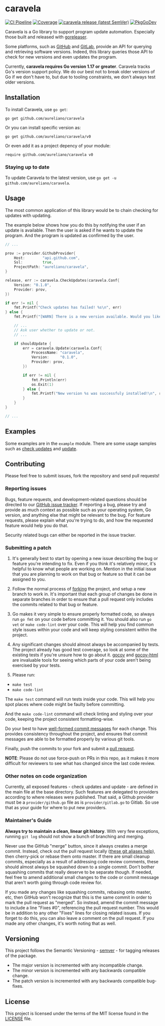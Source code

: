 # caravela

[![CI Pipeline](https://github.com/aureliano/caravela/actions/workflows/build.yml/badge.svg?branch=main)](https://github.com/aureliano/caravela/actions/workflows/build.yml?query=branch%3Amain)
[![Coverage](https://coveralls.io/repos/github/aureliano/caravela/badge.svg?branch=main)](https://coveralls.io/github/aureliano/caravela?branch=main)
[![caravela release (latest SemVer)](https://img.shields.io/github/v/release/aureliano/caravela?sort=semver)](https://github.com/aureliano/caravela/releases)
[![PkgGoDev](https://pkg.go.dev/badge/github.com/aureliano/caravela)](https://pkg.go.dev/github.com/aureliano/caravela)

Caravela is a Go library to support program update automation. Especially those built and released with [goreleaser](https://goreleaser.com).

Some platforms, such as [GitHub](https://docs.github.com/en/rest/releases) and [GitLab](https://docs.gitlab.com/ee/api/releases), provide an API for querying and retrieving software versions. Indeed, this library queries those API to check for new versions and even updates the program.

Currently, **caravela requires Go version 1.17 or greater**. Caravela tracks Go's version support policy. We do our best not to break older versions of Go if we don't have to, but due to tooling constraints, we don't always test older versions.

## Installation
To install Caravela, use `go get`:

`go get github.com/aureliano/caravela`

Or you can install specific version as:

`go get github.com/aureliano/caravela/v0`

Or even add it as a project depency of your module:

`require github.com/aureliano/caravela v0`

### Staying up to date
To update Caravela to the latest version, use `go get -u github.com/aureliano/caravela`.

## Usage
The most common application of this library would be to chain checking for updates with updating.

The example below shows how you do this by notifying the user if an update is available. Then the user is asked if he wants to update the program. And the program is updated as confirmed by the user.

```go
// ...

prov := provider.GithubProvider{
	Host:        "api.github.com",
	Ssl:         true,
	ProjectPath: "aureliano/caravela",
}

release, err := caravela.CheckUpdates(caravela.Conf{
	Version: "0.1.0",
	Provider: prov,
})

if err != nil {
	fmt.Printf("Check updates has failed! %s\n", err)
} else {
	fmt.Printf("[WARN] There is a new version available. Would you like to update this program?")

	// ...
	// Ask user whether to update or not.
	// ...

	if shouldUpdate {
		err = caravela.Update(caravela.Conf{
			ProcessName: "caravela",
			Version:     "0.1.0",
			Provider: prov,
		})

		if err != nil {
			fmt.Println(err)
			os.Exit(1)
		} else {
			fmt.Printf("New version %s was successfuly installed!\n", release.Name)
		}
	}
}

// ...
```
## Examples
Some examples are in the `example` module. There are some usage samples such as [check updates](./example/check_updates/github/main.go) and [update](./example/update/github/main.go).

## Contributing
Please feel free to submit issues, fork the repository and send pull requests!

### Reporting issues
Bugs, feature requests, and development-related questions should be directed to our [GitHub issue tracker](https://github.com/aureliano/caravela/issues). If reporting a bug, please try and provide as much context as possible such as your operating system, Go version, and anything else that might be relevant to the bug. For feature requests, please explain what you're trying to do, and how the requested feature would help you do that.

Security related bugs can either be reported in the issue tracker.

### Submitting a patch
1. It's generally best to start by opening a new issue describing the bug or feature you're intending to fix. Even if you think it's relatively minor, it's helpful to know what people are working on. Mention in the initial issue that you are planning to work on that bug or feature so that it can be assigned to you.

2. Follow the normal process of [forking](https://help.github.com/articles/fork-a-repo) the project, and setup a new branch to work in. It's important that each group of changes be done in separate branches in order to ensure that a pull request only includes the commits related to that bug or feature.

3. Go makes it very simple to ensure properly formatted code, so always run `go fmt` on your code before committing it. You should also run `go vet` or `make code-lint` over your code. This will help you find common style issues within your code and will keep styling consistent within the project.

4. Any significant changes should almost always be accompanied by tests. The project already has good test coverage, so look at some of the existing tests if you're unsure how to go about it. [gocov](https://github.com/axw/gocov) and [gocov-html](https://github.com/matm/gocov-html) are invaluable tools for seeing which parts of your code aren't being exercised by your tests.

5. Please run:
 - `make test`
 - `make code-lint`

The `make test` command will run tests inside your code. This will help you spot places where code might be faulty before committing.

And the `make code-lint` command will check linting and styling over your code, keeping the project consistent formatting-wise.

Do your best to have [well-formed commit messages](http://tbaggery.com/2008/04/19/a-note-about-git-commit-messages.html) for each change. This provides consistency throughout the project, and ensures that commit messages are able to be formatted properly by various git tools.

Finally, push the commits to your fork and submit a [pull request](https://help.github.com/articles/creating-a-pull-request).

**NOTE**: Please do not use force-push on PRs in this repo, as it makes it more difficult for reviewers to see what has changed since the last code review.

### Other notes on code organization
Currently, all exposed features - check updates and update - are defined in the main file at the base directory. Such features are delegated to providers according to where releases were published. That said, a Github provider must be a `provider/github.go` file as is `provider/gitlab.go` to Gitlab. So use that as your guide for where to put new providers.

### Maintainer's Guide
**Always try to maintain a clean, linear git history**. With very few exceptions, running `git log` should not show a bunch of branching and merging.

Never use the GitHub "merge" button, since it always creates a merge commit. Instead, check out the pull request locally ([these git aliases help](https://github.com/willnorris/dotfiles/blob/d640d010c23b1116bdb3d4dc12088ed26120d87d/git/.gitconfig#L13-L15)), then cherry-pick or rebase them onto master. If there are small cleanup commits, especially as a result of addressing code review comments, these should almost always be squashed down to a single commit. Don't bother squashing commits that really deserve to be separate though. If needed, feel free to amend additional small changes to the code or commit message that aren't worth going through code review for.

If you made any changes like squashing commits, rebasing onto master, etc, then GitHub won't recognize that this is the same commit in order to mark the pull request as "merged". So instead, amend the commit message to include a line "Fixes #0", referencing the pull request number. This would be in addition to any other "Fixes" lines for closing related issues. If you forget to do this, you can also leave a comment on the pull request. If you made any other changes, it's worth noting that as well.

## Versioning
This project follows the Semantic Versioning - [semver](https://semver.org/) - for tagging releases of the package.

 - The major version is incremented with any incompatible change.
 - The minor version is incremented with any backwards compatible change.
 - The patch version is incremented with any backwards compatible bug-fixes.

## License
This project is licensed under the terms of the MIT license found in the [LICENSE](./LICENSE) file.
